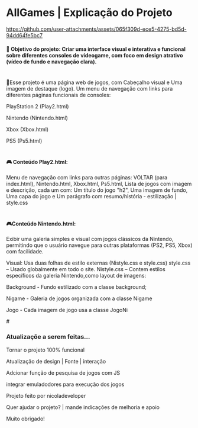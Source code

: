 # AllGames | Explicação do Projeto
https://github.com/user-attachments/assets/065f309d-ece5-4275-bd5d-94dd64fe5bc7

<div align = "left">
<h4>🎯 Objetivo do projeto:
Criar uma interface visual e interativa e funcional sobre diferentes consoles de videogame, com foco em design atrativo (vídeo de fundo e navegação clara).</h4>

#
<p>📝Esse projeto é uma página web de jogos, com Cabeçalho visual e Uma imagem de destaque (logo). Um menu de navegação com links para diferentes páginas funcionais de consoles: </p>

<div align = "left">
<p>PlayStation 2 (Play2.html)</p>
  
<p>Nintendo (Nintendo.html)</p>

<p>Xbox (Xbox.html)</p>

<p>PS5 (Ps5.html)</p>

#

<h4>🎮 Conteúdo Play2.html:</h4>
<p>
Menu de navegação com links para outras páginas: VOLTAR (para index.html), Nintendo.html, Xbox.html, Ps5.html, 
Lista de jogos com imagem e descrição, cada um com: Um título do jogo "h2", Uma imagem de fundo, 
Uma capa do jogo e Um parágrafo com resumo/história - estilização | style.css</p>

#
<h4>🎮Conteúdo Nintendo.html:</h4> 
<p>
Exibir uma galeria simples e visual com jogos clássicos da Nintendo, permitindo que o usuário navegue para 
outras plataformas (PS2, PS5, Xbox) com facilidade. 

Visual: Usa duas folhas de estilo externas 
(Nistyle.css e style.css) 
style.css – Usado globalmente em todo o site.
Nistyle.css – Contem estilos específicos da galeria Nintendo,como layout de imagens:

<p>Background - Fundo estilizado com a classe background;</p>
<p>Nigame - Galeria de jogos organizada com a classe Nigame</p>
<p>Jogo - Cada imagem de jogo usa a classe JogoNi</p>
#
</p>
<h3>Atualizaçõe a serem feitas... </h3>
<p>Tornar o projeto 100% funcional</p>
<p>Atualização de design | Fonte | interação</p>
<p>Adcionar função de pesquisa de jogos com JS</p>
<p>integrar emuladodores para execução dos jogos </p>

<p>Projeto feito por nicoladeveloper</p>
<p>Quer ajudar o projeto? | mande indicações de melhoria e apoio</p>
<p>Muito obrigado!</p>
</div>



  

